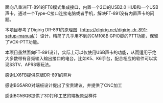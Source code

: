 面向八重洲FT-891的FT8模式集成接口，内置一个2口的USB2.0 HUB和一个USB声卡，通过一个Type-C接口连接电脑或者手机，解决FT-891没有内置声卡的问题。

本项目参考了Digirig DR-891的原理图（https://digirig.net/digirig-dr-891-setup-manual/ ）设计，精简了几乎用不到的CM108B GPIO脚的PTT功能，保留了VOX-PTT功能。

本项目虽然面向FT-891设计，实际上可以仅使用USB声卡的功能，从而适用于绝大多数带有音频输入输出接口的电台，比如K5、K6手台，配合相应的软件可以实现SSTV、APRS等玩法。

感谢LX6FB提供原版DR-891的照片

感谢BG5ARO对端板设计提出了宝贵建议，并提供了CNC加工

感谢BG5BQB提供了3D打印工艺的端板原型样件
